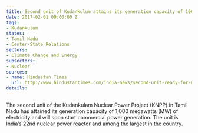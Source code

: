 ```yaml
---
title: Second unit of Kudankulum attains its generation capacity of 1000 MW
date: 2017-02-01 00:00:00 Z
tags:
- Kudankulum
states:
- Tamil Nadu
- Center-State Relations
sectors:
- Climate Change and Energy
subsectors:
- Nuclear
sources:
- name: Hindustan Times
  url: http://www.hindustantimes.com/india-news/second-unit-ready-for-nuclear-power-generation-at-kudankulam/story-J7Uyf9ynuVT4Cq67hreBoM.html
details: 
---
```


The second unit of the Kudankulam Nuclear Power Project (KNPP) in Tamil Nadu has attained its generation capacity of 1,000 megawatts (MW) of electricity and will soon start commercial power generation. The unit is India’s 22nd nuclear power reactor and among the largest in the country.
